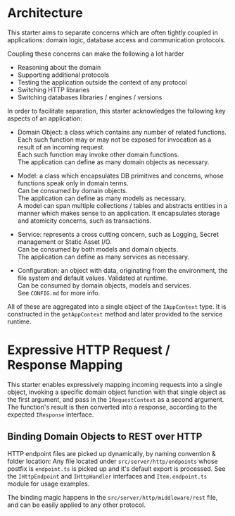 # Architecture
This starter aims to separate concerns which are often tightly coupled in applications: domain logic, database access and communication protocols.

Coupling these concerns can make the following a lot harder<br/>
- Reasoning about the domain
- Supporting additional protocols
- Testing the application outside the context of any protocol
- Switching HTTP libraries
- Switching databases libraries / engines / versions

In order to facilitate separation, this starter acknowledges the following key aspects of an application:

- Domain Object: a class which contains any number of related functions.<br/>
Each such function may or may not be exposed for invocation as a result of an incoming request.<br/>
Each such function may invoke other domain functions.<br/>
The application can define as many domain objects as necessary.<br/>

- Model: a class which encapsulates DB primitives and concerns, whose functions speak only in domain terms.<br/>
Can be consumed by domain objects.<br/>
The application can define as many models as necessary.<br/>
A model can span multiple collections / tables and abstracts entities in a manner which makes sense to an application.
It encapsulates storage and atomicity concerns, such as transactions.

- Service: represents a cross cutting concern, such as Logging, Secret management or Static Asset I/O.<br/>
Can be consumed by both models and domain objects.<br/>
The application can define as many services as necessary.<br/>

- Configuration: an object with data, originating from the environment, the file system and default values.
Validated at runtime. <br/>
Can be consumed by domain objects, models and services.<br/>
See `CONFIG.md` for more info.

All of these are aggregated into a single object of the `IAppContext` type. It is constructed in the `getAppContext` method and later provided to the service runtime.

# Expressive HTTP Request / Response Mapping
This starter enables expressively mapping incoming requests into a single object, invoking a specific domain object function with that single object as the first argument, and pass in the `IRequestContext` as a second argument. The function's result is then converted into a response, according to the expected `IResponse` interface.

## Binding Domain Objects to REST over HTTP

HTTP endpoint files are picked up dynamically, by naming convention & folder location:
Any file located under `src/server/http/endpoints` whose postfix is `endpoint.ts` is picked up and it's default export is processed.
See the `IHttpEndpoint` and `IHttpHandler` interfaces and `Item.endpoint.ts` module for usage examples.

The binding magic happens in the `src/server/http/middleware/rest` file, and can be easily applied to any other protocol.
